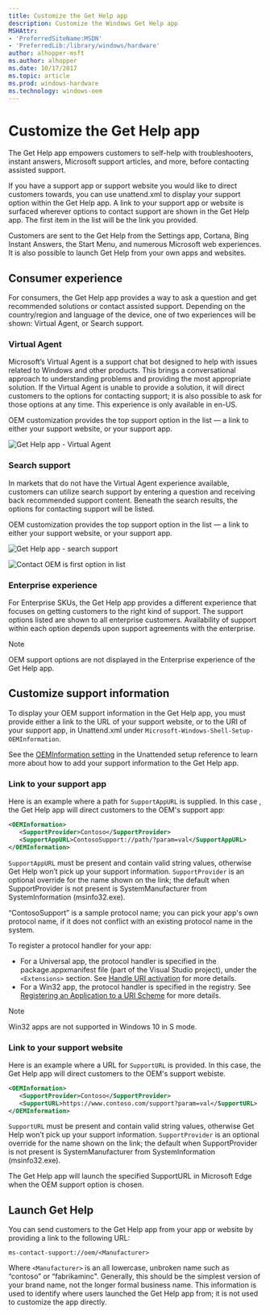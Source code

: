 ```yaml
---
title: Customize the Get Help app
description: Customize the Windows Get Help app
MSHAttr:
- 'PreferredSiteName:MSDN'
- 'PreferredLib:/library/windows/hardware'
author: alhopper-msft
ms.author: alhopper
ms.date: 10/17/2017
ms.topic: article
ms.prod: windows-hardware
ms.technology: windows-oem
---
```

# Customize the Get Help app

The Get Help app empowers customers to self-help with troubleshooters, instant answers, Microsoft support articles, and more, before contacting assisted support.

If you have a support app or support website you would like to direct customers towards, you can use unattend.xml to display your support option within the Get Help app. A link to your support app or website is surfaced wherever options to contact support are shown in the Get Help app. The first item in the list will be the link you provided.

Customers are sent to the Get Help from the Settings app, Cortana, Bing Instant Answers, the Start Menu, and numerous Microsoft web experiences. It is also possible to launch Get Help from your own apps and websites.

## Consumer experience

For consumers, the Get Help app provides a way to ask a question and get recommended solutions or contact assisted support. Depending on the country/region and language of the device, one of two experiences will be shown: Virtual Agent, or Search support.

### Virtual Agent

Microsoft’s Virtual Agent is a support chat bot designed to help with issues related to Windows and other products. This brings a conversational approach to understanding problems and providing the most appropriate solution. If the Virtual Agent is unable to provide a solution, it will direct customers to the options for contacting support; it is also possible to ask for those options at any time. This experience is only available in en-US.

OEM customization provides the top support option in the list — a link to either your support website, or your support app.

![Get Help app - Virtual Agent](images/get-help-virtual-agent.png)

### Search support

In markets that do not have the Virtual Agent experience available, customers can utilize search support by entering a question and receiving back recommended support content. Beneath the search results, the options for contacting support will be listed.

OEM customization provides the top support option in the list — a link to either your support website, or your support app.

![Get Help app - search support](images/get-help-search-support.png)

![Contact OEM is first option in list](images/get-help-app-support.png)

### Enterprise experience

For Enterprise SKUs, the Get Help app provides a different experience that focuses on getting customers to the right kind of support. The support options listed are shown to all enterprise customers. Availability of support within each option depends upon support agreements with the enterprise.

> [!Note]
> OEM support options are not displayed in the Enterprise experience of the Get Help app.

## Customize support information

To display your OEM support information in the Get Help app, you must provide either a link to the URL of your support website, or to the URI of your support app, in Unattend.xml under `Microsoft-Windows-Shell-Setup-OEMInformation`.

See the [OEMInformation setting](https://docs.microsoft.com/en-us/windows-hardware/customize/desktop/unattend/microsoft-windows-shell-setup-oeminformation) in the Unattended setup reference to learn more about how to add your support information to the Get Help app.

### Link to your support app

Here is an example where a path for `SupportAppURL` is supplied. In this case , the Get Help app will direct customers to the OEM's support app:

```xml
<OEMInformation>
   <SupportProvider>Contoso</SupportProvider>
   <SupportAppURL>ContosoSupport://path/?param=val</SupportAppURL>
</OEMInformation>
```

`SupportAppURL` must be present and contain valid string values, otherwise Get Help won’t pick up your support information. `SupportProvider` is an optional override for the name shown on the link; the default when SupportProvider is not present is SystemManufacturer from SystemInformation (msinfo32.exe).

“ContosoSupport” is a sample protocol name; you can pick your app's own protocol name, if it does not conflict with an existing protocol name in the system.

To register a protocol handler for your app:

* For a Universal app, the protocol handler is specified in the package.appxmanifest file (part of the Visual Studio project), under the `<Extensions>` section. See [Handle URI activation](https://docs.microsoft.com/en-us/windows/uwp/launch-resume/handle-uri-activation) for more details.
* For a Win32 app, the protocol handler is specified in the registry. See [Registering an Application to a URI Scheme](https://msdn.microsoft.com/en-us/library/aa767914(v=vs.85).aspx) for more details.

> [!Note]
> Win32 apps are not supported in Windows 10 in S mode.

### Link to your support website

Here is an example where a URL for `SupportURL` is provided. In this case, the Get Help app will direct customers to the OEM's support webiste.

```xml
<OEMInformation>
   <SupportProvider>Contoso</SupportProvider>
   <SupportURL>https://www.contoso.com/support?param=val</SupportURL>
</OEMInformation>
```

`SupportURL` must be present and contain valid string values, otherwise Get Help won’t pick up your support information. `SupportProvider` is an optional override for the name shown on the link; the default when SupportProvider is not present is SystemManufacturer from SystemInformation (msinfo32.exe).

The Get Help app will launch the specified SupportURL in Microsoft Edge when the OEM support option is chosen.

## Launch Get Help

You can send customers to the Get Help app from your app or website by providing a link to the following URL:

`ms-contact-support://oem/<Manufacturer>`

Where `<Manufacturer>` is an all lowercase, unbroken name such as “contoso” or “fabrikaminc". Generally, this should be the simplest version of your brand name, not the longer formal business name. This information is used to identify where users launched the Get Help app from; it is not used to customize the app directly.
